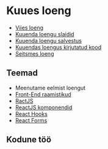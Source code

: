 # Kuues loeng

- [Viies loeng](../Lesson-05/README.md)
- [Kuuenda loengu slaidid](Slides.md)
- [Kuuenda loengu salvestus]()
- [Kuuendas loengus kirjutatud kood](https://github.com/HK-Mikrokraadid/Martti/tree/main/lessons/FE/06)
- [Seitsmes loeng](../Lesson-07/README.md)

## Teemad

- Meenutame eelmist loengut
- [Front-End raamistikud](../../../Subjects/Front-End-Frameworks/Topics/FE-Frameworks/README.md)
- [RactJS](../../../Subjects/Front-End-Frameworks/Topics/React/README.md)
- [ReactJS komponendid](../../../Subjects/Front-End-Frameworks/Topics/React-Components/README.md)
- [React Hooks](../../../Subjects/Front-End-Frameworks/Topics/React-Hooks/README.md)
- [React Forms](../../../Subjects/Front-End-Frameworks/Topics/React-Forms/README.md)

## Kodune töö
